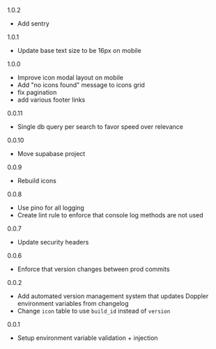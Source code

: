 1.0.2
- Add sentry

1.0.1
- Update base text size to be 16px on mobile

1.0.0
- Improve icon modal layout on mobile
- Add "no icons found" message to icons grid
- fix pagination
- add various footer links

0.0.11
- Single db query per search to favor speed over relevance

0.0.10
- Move supabase project

0.0.9
- Rebuild icons

0.0.8
- Use pino for all logging
- Create lint rule to enforce that console log methods are not used

0.0.7
- Update security headers

0.0.6
- Enforce that version changes between prod commits

0.0.2
- Add automated version management system that updates Doppler environment variables from changelog
- Change `icon` table to use `build_id` instead of `version`

0.0.1
- Setup environment variable validation + injection
